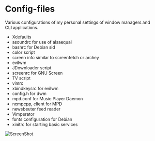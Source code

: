 Config-files
============

Various configurations of my personal settings of window managers and CLI applications.

- Xdefaults
- asoundrc for use of alsaequal
- bashrc for Debian sid
- color script
- screen info similar to screenfetch or archey
- evilwm
- JDownloader script
- screenrc for GNU Screen
- TV script
- vimrc
- xbindkeysrc for evilwm
- config.h for dwm
- mpd.conf for Music Player Daemon
- ncmpcpp, client for MPD
- newsbeuter feed reader
- Vimperator
- fonts configuration for Debian
- xinitrc for starting basic services

![ScreenShot](http://s5.postimg.org/uh878qylh/2013_10_12_175736_1280x800_scrot.png)
